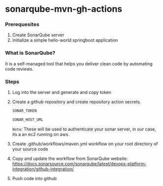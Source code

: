 # sonarqube-mvn-gh-actions

### Prerequesites
1. Create SonarQube server
2. Initialize a simple hello-world springboot application
### What is SonarQube?
It is a self-managed tool that helps you deliver clean code by automating code reviews.
### Steps
1. Log into the server and generate and copy token
2. Create a github repository and create repository action secrets.

   ```bash
   SONAR_TOKEN 
   ```

   ```bash
   SONAR_HOST_URL 
   ```
   `Note`: These will be used to authenticate your sonar server, in our case, its a an ec2 running on aws.   
3. Create .github/workflows/maven.yml workflow on your root directory of your source code

4. Copy and update the workflow from SonarQube website: https://docs.sonarsource.com/sonarqube/latest/devops-platform-integration/github-integration/

5. Push code into github 